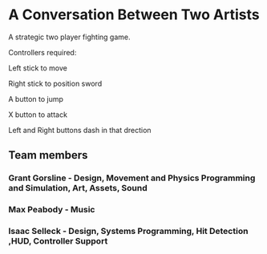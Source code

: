 # A Conversation Between Two Artists

A strategic two player fighting game.  

Controllers required:

Left stick to move 

Right stick to position sword 

A button to jump 

X button to attack 

Left and Right buttons dash in that drection 

## Team members 
### Grant Gorsline - Design, Movement and Physics Programming and Simulation, Art, Assets, Sound
### Max Peabody - Music
### Isaac Selleck  - Design, Systems Programming, Hit Detection ,HUD, Controller Support  